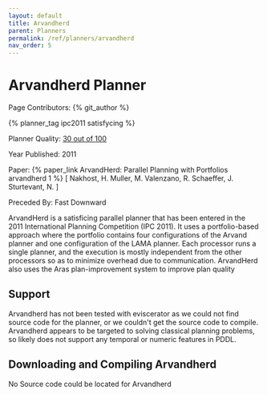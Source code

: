 ```yaml
---
layout: default
title: Arvandherd
parent: Planners
permalink: /ref/planners/arvandherd
nav_order: 5
---
```

# Arvandherd Planner

Page Contributors: {% git_author %}

{% planner_tag ipc2011 satisfycing %}

Planner Quality: [30 out of 100](/ref/planners/rating)

Year Published: 2011

Paper:  {% paper_link ArvandHerd: Parallel Planning with Portfolios arvandherd 1 %} [ Nakhost, H. Muller, M. Valenzano, R. Schaeffer, J. Sturtevant, N. ]

Preceded By: Fast Downward

ArvandHerd is a satisficing parallel planner that has been entered in the 2011 International Planning Competition (IPC 2011). It uses a portfolio-based approach where the portfolio contains four configurations of the Arvand planner and one configuration of the LAMA planner. Each processor runs a single planner, and the execution is mostly independent from the other processors so as to minimize overhead due to communication. ArvandHerd also uses the Aras plan-improvement system to improve plan quality

## Support

Arvandherd has not been tested with eviscerator as we could not find source code for the planner, or we couldn't get the source code to compile. Arvandherd appears to be targeted to solving classical planning problems, so likely does not support any temporal or numeric features in PDDL.

## Downloading and Compiling Arvandherd

No Source code could be located for Arvandherd
